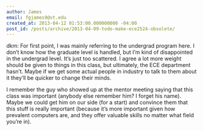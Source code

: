 ```yaml
---
author: James
email: fgjames9@vt.edu
created_at: 2013-04-12 01:53:00.000000000 -04:00
post_id: /posts/archive/2013-04-09-todo-make-ece2524-obsolete/
---
```



dkm: For first point, I was mainly referring to the undergrad program here. I don’t know how the graduate level is handled, but I’m kind of disappointed in the undergrad level. It’s just too scattered. I agree a lot more weight should be given to things in this class, but ultimately, the ECE department hasn’t. Maybe if we get some actual people in industry to talk to them about it they’ll be quicker to change their minds.

I remember the guy who showed up at the mentor meeting saying that this class was important (anybody else remember him? I forget his name). Maybe we could get him on our side (for a start) and convince them that this stuff is really important (because it’s more important given how prevalent computers are, and they offer valuable skills no matter what field you’re in).
